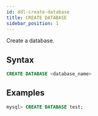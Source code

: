 ```yaml
---
id: ddl-create-database
title: CREATE DATABASE
sidebar_position: 1
---
```


Create a database.

## Syntax

```sql
CREATE DATABASE <database_name>
```

## Examples

```sql
mysql> CREATE DATABASE test;
```
